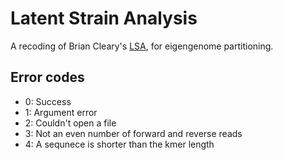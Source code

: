 # Latent Strain Analysis

A recoding of Brian Cleary's [LSA](https://github.com/brian-cleary/LatentStrainAnalysis), for eigengenome partitioning.

## Error codes

- 0: Success
- 1: Argument error
- 2: Couldn't open a file
- 3: Not an even number of forward and reverse reads
- 4: A sequnece is shorter than the kmer length
